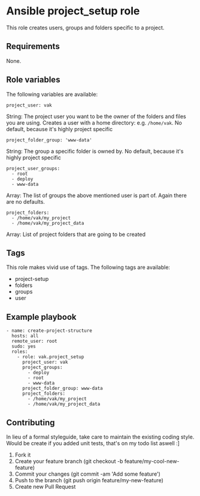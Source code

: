 # Ansible project_setup role

This role creates users, groups and folders specific to a project.

## Requirements

None.

## Role variables

The following variables are available:

```
project_user: vak
```
String: The project user you want to be the owner of the folders and files you are using.
Creates a user with a home directory: e.g. ```/home/vak```.
No default, because it's highly project specific

```
project_folder_group: 'www-data'
```
String: The group a specific folder is owned by. 
No default, because it's highly project specific

```
project_user_groups: 
  - root
  - deploy
  - www-data
```
Array: The list of groups the above mentioned user is part of.
Again there are no defaults.

```
project_folders: 
  - /home/vak/my_project
  - /home/vak/my_project_data
```
Array: List of project folders that are going to be created

## Tags

This role makes vivid use of tags.
The following tags are available:

- project-setup
- folders
- groups
- user

## Example playbook


```
- name: create-project-structure
  hosts: all
  remote_user: root
  sudo: yes
  roles:
    - role: vak.project_setup
      project_user: vak
      project_groups:
        - deploy
        - root
        - www-data
      project_folder_group: www-data
      project_folders: 
        - /home/vak/my_project
        - /home/vak/my_project_data
```

## Contributing

In lieu of a formal styleguide, take care to maintain the existing coding style. Would be create if you added unit tests, that's on my todo list aswell :]

1. Fork it
2. Create your feature branch (git checkout -b feature/my-cool-new-feature)
3. Commit your changes (git commit -am 'Add some feature')
4. Push to the branch (git push origin feature/my-new-feature)
5. Create new Pull Request
